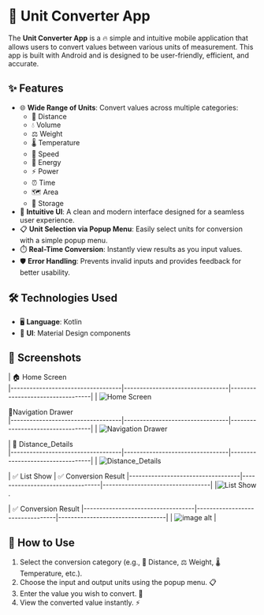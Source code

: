 # 📏 Unit Converter App

The **Unit Converter App** is a 🔥 simple and intuitive mobile application that allows users to convert values between various units of measurement. This app is built with Android and is designed to be user-friendly, efficient, and accurate.

## ✨ Features

- 🌐 **Wide Range of Units**: Convert values across multiple categories:
  - 📏 Distance
  - 💧 Volume
  - ⚖️ Weight
  - 🌡️ Temperature
  - 🚗 Speed
  - 🔋 Energy
  - ⚡ Power
  - ⏰ Time
  - 🗺️ Area
  - 💾 Storage
- 🎨 **Intuitive UI**: A clean and modern interface designed for a seamless user experience.
- 📋 **Unit Selection via Popup Menu**: Easily select units for conversion with a simple popup menu.
- ⏱️ **Real-Time Conversion**: Instantly view results as you input values.
- 🛡️ **Error Handling**: Prevents invalid inputs and provides feedback for better usability.

## 🛠️ Technologies Used

- 🖥️ **Language**: Kotlin
- 🎨 **UI**: Material Design components

## 📸 Screenshots

| 🏠 Home Screen                     
|-----------------------------------|---------------------------------|----------------------------------|
| ![Home Screen](https://github.com/Darshan26B/Unit-Converter/blob/071ed871d1739582b3dbee6e7d50d3916b28b5c9/Home.png) 

 🔄Navigation Drawer               
|-----------------------------------|---------------------------------|----------------------------------|
| ![Navigation Drawer]( https://github.com/Darshan26B/Unit-Converter/blob/071ed871d1739582b3dbee6e7d50d3916b28b5c9/navigation.png)

| 🔄 Distance_Details            
|-----------------------------------|---------------------------------|----------------------------------|
| ![Distance_Details](https://github.com/Darshan26B/Unit-Converter/blob/071ed871d1739582b3dbee6e7d50d3916b28b5c9/Distance_Details.png) 

| ✅ List Show   |  ✅ Conversion Result
|-----------------------------------|---------------------------------|----------------------------------|
|![List Show](https://github.com/Darshan26B/Unit-Converter/blob/071ed871d1739582b3dbee6e7d50d3916b28b5c9/Speed_Unit.png).

|  ✅ Conversion Result
|-----------------------------------|---------------------------------|----------------------------------|
| ![image alt]([path/to/result.jpg](https://github.com/Darshan26B/Unit-Converter/blob/071ed871d1739582b3dbee6e7d50d3916b28b5c9/Result.png)) |

## 🚀 How to Use

1. Select the conversion category (e.g., 📏 Distance, ⚖️ Weight, 🌡️ Temperature, etc.).
2. Choose the input and output units using the popup menu. 📋
3. Enter the value you wish to convert. 🔢
4. View the converted value instantly. ⚡
